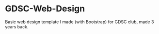 # GDSC-Web-Design
Basic web design template I made (with Bootstrap) for GDSC club, made 3 years back.
